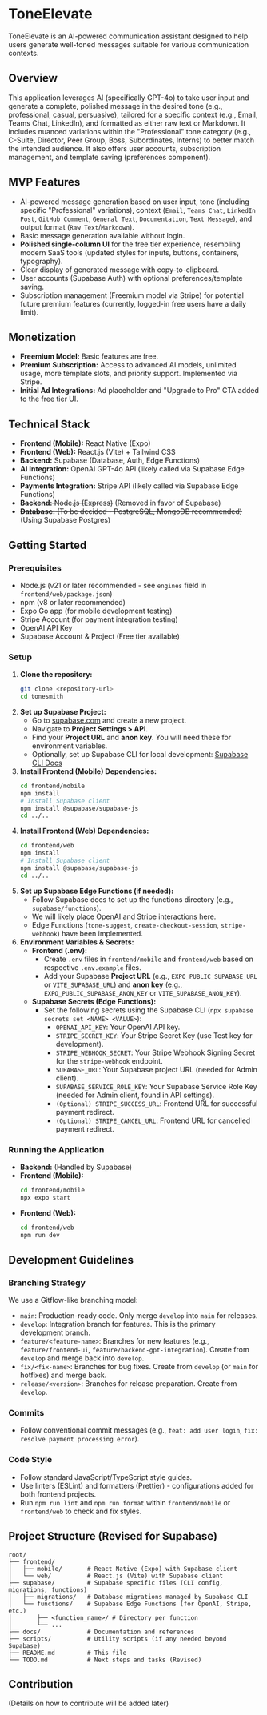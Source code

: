 # ToneElevate

ToneElevate is an AI-powered communication assistant designed to help users generate well-toned messages suitable for various communication contexts.

## Overview

This application leverages AI (specifically GPT-4o) to take user input and generate a complete, polished message in the desired tone (e.g., professional, casual, persuasive), tailored for a specific context (e.g., Email, Teams Chat, LinkedIn), and formatted as either raw text or Markdown. It includes nuanced variations within the "Professional" tone category (e.g., C-Suite, Director, Peer Group, Boss, Subordinates, Interns) to better match the intended audience. It also offers user accounts, subscription management, and template saving (preferences component).

## MVP Features

-   AI-powered message generation based on user input, tone (including specific "Professional" variations), context (`Email`, `Teams Chat`, `LinkedIn Post`, `GitHub Comment`, `General Text`, `Documentation`, `Text Message`), and output format (`Raw Text`/`Markdown`).
-   Basic message generation available without login.
-   **Polished single-column UI** for the free tier experience, resembling modern SaaS tools (updated styles for inputs, buttons, containers, typography).
-   Clear display of generated message with copy-to-clipboard.
-   User accounts (Supabase Auth) with optional preferences/template saving.
-   Subscription management (Freemium model via Stripe) for potential future premium features (currently, logged-in free users have a daily limit).

## Monetization

-   **Freemium Model:** Basic features are free.
-   **Premium Subscription:** Access to advanced AI models, unlimited usage, more template slots, and priority support. Implemented via Stripe.
-   **Initial Ad Integrations:** Ad placeholder and "Upgrade to Pro" CTA added to the free tier UI.

## Technical Stack

-   **Frontend (Mobile):** React Native (Expo)
-   **Frontend (Web):** React.js (Vite) + Tailwind CSS
-   **Backend:** Supabase (Database, Auth, Edge Functions)
-   **AI Integration:** OpenAI GPT-4o API (likely called via Supabase Edge Functions)
-   **Payments Integration:** Stripe API (likely called via Supabase Edge Functions)
-   ~~**Backend:** Node.js (Express)~~ (Removed in favor of Supabase)
-   ~~**Database:** (To be decided - PostgreSQL, MongoDB recommended)~~ (Using Supabase Postgres)

## Getting Started

### Prerequisites

-   Node.js (v21 or later recommended - see `engines` field in `frontend/web/package.json`)
-   npm (v8 or later recommended)
-   Expo Go app (for mobile development testing)
-   Stripe Account (for payment integration testing)
-   OpenAI API Key
-   Supabase Account & Project (Free tier available)

### Setup

1.  **Clone the repository:**
    ```bash
    git clone <repository-url>
    cd tonesmith
    ```
2.  **Set up Supabase Project:**
    -   Go to [supabase.com](https://supabase.com/) and create a new project.
    -   Navigate to **Project Settings > API**.
    -   Find your **Project URL** and **anon key**. You will need these for environment variables.
    -   Optionally, set up Supabase CLI for local development: [Supabase CLI Docs](https://supabase.com/docs/guides/cli)
3.  **Install Frontend (Mobile) Dependencies:**
    ```bash
    cd frontend/mobile
    npm install
    # Install Supabase client
    npm install @supabase/supabase-js
    cd ../..
    ```
4.  **Install Frontend (Web) Dependencies:**
    ```bash
    cd frontend/web
    npm install
    # Install Supabase client
    npm install @supabase/supabase-js
    cd ../..
    ```
5.  **Set up Supabase Edge Functions (if needed):**
    -   Follow Supabase docs to set up the functions directory (e.g., `supabase/functions`).
    -   We will likely place OpenAI and Stripe interactions here.
    -   Edge Functions (`tone-suggest`, `create-checkout-session`, `stripe-webhook`) have been implemented.
6.  **Environment Variables & Secrets:**
    -   **Frontend (.env):**
        -   Create `.env` files in `frontend/mobile` and `frontend/web` based on respective `.env.example` files.
        -   Add your Supabase **Project URL** (e.g., `EXPO_PUBLIC_SUPABASE_URL` or `VITE_SUPABASE_URL`) and **anon key** (e.g., `EXPO_PUBLIC_SUPABASE_ANON_KEY` or `VITE_SUPABASE_ANON_KEY`).
    -   **Supabase Secrets (Edge Functions):**
        -   Set the following secrets using the Supabase CLI (`npx supabase secrets set <NAME> <VALUE>`):
            -   `OPENAI_API_KEY`: Your OpenAI API key.
            -   `STRIPE_SECRET_KEY`: Your Stripe Secret Key (use Test key for development).
            -   `STRIPE_WEBHOOK_SECRET`: Your Stripe Webhook Signing Secret for the `stripe-webhook` endpoint.
            -   `SUPABASE_URL`: Your Supabase project URL (needed for Admin client).
            -   `SUPABASE_SERVICE_ROLE_KEY`: Your Supabase Service Role Key (needed for Admin client, found in API settings).
            -   `(Optional) STRIPE_SUCCESS_URL`: Frontend URL for successful payment redirect.
            -   `(Optional) STRIPE_CANCEL_URL`: Frontend URL for cancelled payment redirect.

### Running the Application

-   **Backend:** (Handled by Supabase)
-   **Frontend (Mobile):**
    ```bash
    cd frontend/mobile
    npx expo start
    ```
-   **Frontend (Web):**
    ```bash
    cd frontend/web
    npm run dev
    ```

## Development Guidelines

### Branching Strategy

We use a Gitflow-like branching model:

-   `main`: Production-ready code. Only merge `develop` into `main` for releases.
-   `develop`: Integration branch for features. This is the primary development branch.
-   `feature/<feature-name>`: Branches for new features (e.g., `feature/frontend-ui`, `feature/backend-gpt-integration`). Create from `develop` and merge back into `develop`.
-   `fix/<fix-name>`: Branches for bug fixes. Create from `develop` (or `main` for hotfixes) and merge back.
-   `release/<version>`: Branches for release preparation. Create from `develop`.

### Commits

-   Follow conventional commit messages (e.g., `feat: add user login`, `fix: resolve payment processing error`).

### Code Style

-   Follow standard JavaScript/TypeScript style guides.
-   Use linters (ESLint) and formatters (Prettier) - configurations added for both frontend projects.
-   Run `npm run lint` and `npm run format` within `frontend/mobile` or `frontend/web` to check and fix styles.

## Project Structure (Revised for Supabase)

```
root/
├── frontend/
│   ├── mobile/       # React Native (Expo) with Supabase client
│   └── web/          # React.js (Vite) with Supabase client
├── supabase/         # Supabase specific files (CLI config, migrations, functions)
│   ├── migrations/   # Database migrations managed by Supabase CLI
│   └── functions/    # Supabase Edge Functions (for OpenAI, Stripe, etc.)
│       ├── <function_name>/ # Directory per function
│       └── ...
├── docs/             # Documentation and references
├── scripts/          # Utility scripts (if any needed beyond Supabase)
├── README.md         # This file
└── TODO.md           # Next steps and tasks (Revised)
```

## Contribution

(Details on how to contribute will be added later) 
